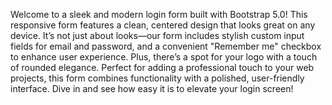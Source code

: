 Welcome to a sleek and modern login form built with Bootstrap 5.0! This responsive form features a clean, centered design that looks great on any device. It’s not just about looks—our form includes stylish custom input fields for email and password, and a convenient "Remember me" checkbox to enhance user experience. Plus, there’s a spot for your logo with a touch of rounded elegance. Perfect for adding a professional touch to your web projects, this form combines functionality with a polished, user-friendly interface. Dive in and see how easy it is to elevate your login screen!
